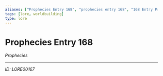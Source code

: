 ```yaml
---
aliases: ["Prophecies Entry 168", "prophecies entry 168", "168 Entry Prophecies"]
tags: [lore, worldbuilding]
type: lore
---
```


# Prophecies Entry 168

*Prophecies*

---
*ID: LORE00167*